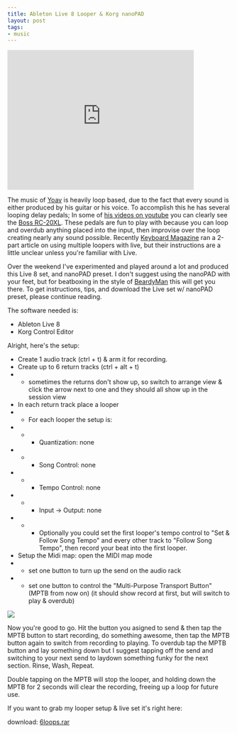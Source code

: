 ```yaml
--- 
title: Ableton Live 8 Looper & Korg nanoPAD 
layout: post 
tags:
- music
---    
```


<iframe width="420" height="315" src="http://www.youtube.com/embed/7qpUFDoNBHs" frameborder="0" allowfullscreen>
</iframe>

The music of [Yoav](http://www.yoavmusic.com/) is heavily loop based, due to
the fact that every sound is either produced by his guitar or his voice. To
accomplish this he has several looping delay pedals; In some of [his videos on
youtube](http://www.youtube.com/user/Yoavmusic) you can clearly see the [Boss
RC-20XL](http://www.bosscorp.co.jp/products/en/RC-20XL/). These pedals are fun
to play with because you can loop and overdub anything placed into the input,
then improvise over the loop creating nearly any sound possible. Recently
[Keyboard Magazine](http://www.keyboardmag.com/) ran a 2-part article on using
multiple loopers with live, but their instructions are a little unclear unless
you're familiar with Live.


Over the weekend I've experimented and played around a lot and produced this
Live 8 set, and nanoPAD preset. I don't suggest using the nanoPAD with your
feet, but for beatboxing in the style of
[BeardyMan](http://www.youtube.com/watch?v=2XryzjprNqE) this will get you
there. To get instructions, tips, and download the Live set w/ nanoPAD preset,
please continue reading.

The software needed is:

  * Ableton Live 8
  * Korg Control Editor

Alright, here's the setup:

* Create 1 audio track (ctrl + t) & arm it for recording.
* Create up to 6 return tracks (ctrl + alt + t)
* * sometimes the returns don't show up, so switch to arrange view & click the arrow next to one and they should all show up in the session view
* In each return track place a looper
* * For each looper the setup is:
* * * Quantization: none
* * * Song Control: none
* * * Tempo Control: none
* * * Input -> Output: none
* * * Optionally you could set the first looper's tempo control to "Set & Follow Song Tempo" and every other track to "Follow Song Tempo", then record your beat into the first looper.
* Setup the Midi map: open the MIDI map mode
* * set one button to turn up the send on the audio rack
* * set one button to control the "Multi-Purpose Transport Button" (MPTB from now on) (it should show record at first, but will switch to play & overdub)

[![](http://3.bp.blogspot.com/_KHL6Vvj96Eo/SsERS0B4EfI/AAAAAAAAAjU/pHS-fROSGsc/s320/screenshot.jpg)](http://3.bp.blogspot.com/_KHL6Vvj96Eo/SsERS0B4EfI/AAAAAAAAAjU/pHS-fROSGsc/s1600-h/screenshot.jpg)


Now you're good to go. Hit the button you asigned to send & then tap the MPTB
button to start recording, do something awesome, then tap the MPTB button
again to switch from recording to playing. To overdub tap the MPTB button and
lay something down but I suggest tapping off the send and switching to your
next send to laydown something funky for the next section. Rinse, Wash,
Repeat.


Double tapping on the MPTB will stop the looper, and holding down the MPTB for
2 seconds will clear the recording, freeing up a loop for future use.


If you want to grab my looper setup & live set it's right here:

download:
[6loops.rar](http://rewiredforsoundblogger.googlecode.com/files/6loops.rar)
